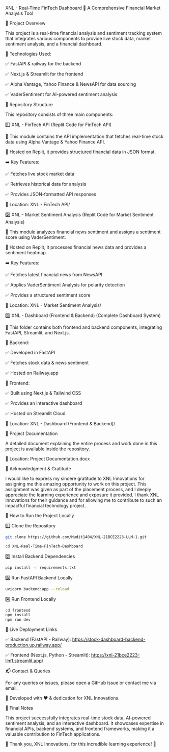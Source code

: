 XNL - Real-Time FinTech Dashboard
🚀 A Comprehensive Financial Market Analysis Tool

📌 Project Overview

This project is a real-time financial analysis and sentiment tracking system that integrates various components to provide live stock data, market sentiment analysis, and a financial dashboard.

🔹 Technologies Used:

✅ FastAPI & railway for the backend

✅ Next.js & Streamlit for the frontend

✅ Alpha Vantage, Yahoo Finance & NewsAPI for data sourcing

✅ VaderSentiment for AI-powered sentiment analysis

📂 Repository Structure

This repository consists of three main components:

1️⃣ XNL - FinTech API (Replit Code for FinTech API)

📍 This module contains the API implementation that fetches real-time stock data using Alpha Vantage & Yahoo Finance API.

📍 Hosted on Replit, it provides structured financial data in JSON format.

➡️ Key Features:

✅ Fetches live stock market data

✅ Retrieves historical data for analysis

✅ Provides JSON-formatted API responses

📌 Location: XNL - FinTech API/

2️⃣ XNL - Market Sentiment Analysis (Replit Code for Market Sentiment Analysis)

📍 This module analyzes financial news sentiment and assigns a sentiment score using VaderSentiment.

📍 Hosted on Replit, it processes financial news data and provides a sentiment heatmap.

➡️ Key Features:

✅ Fetches latest financial news from NewsAPI

✅ Applies VaderSentiment Analysis for polarity detection

✅ Provides a structured sentiment score

📌 Location: XNL - Market Sentiment Analysis/

3️⃣ XNL - Dashboard (Frontend & Backend) (Complete Dashboard System)

📍 This folder contains both frontend and backend components, integrating FastAPI, Streamlit, and Next.js.

📌 Backend:

✅ Developed in FastAPI

✅ Fetches stock data & news sentiment

✅ Hosted on Railway.app

📌 Frontend:

✅ Built using Next.js & Tailwind CSS

✅ Provides an interactive dashboard

✅ Hosted on Streamlit Cloud

📌 Location: XNL - Dashboard (Frontend & Backend)/

📜 Project Documentation

A detailed document explaining the entire process and work done in this project is available inside the repository.

📌 Location: Project Documentation.docx

🎉 Acknowledgment & Gratitude

I would like to express my sincere gratitude to XNL Innovations for assigning me this amazing opportunity to work on this project. This assignment was given as part of the placement process, and I deeply appreciate the learning experience and exposure it provided.
I thank XNL Innovations for their guidance and for allowing me to contribute to such an impactful financial technology project.

🚀 How to Run the Project Locally

1️⃣ Clone the Repository
```bash
git clone https://github.com/Mudit1404/XNL-21BCE2223-LLM-1.git
```

```bash
cd XNL-Real-Time-FinTech-Dashboard
```

2️⃣ Install Backend Dependencies

```bash
pip install -r requirements.txt
```

3️⃣ Run FastAPI Backend Locally

```bash
uvicorn backend:app --reload
```

4️⃣ Run Frontend Locally

```bash
cd frontend
npm install
npm run dev
```

📌 Live Deployment Links

✅ Backend (FastAPI - Railway): https://stock-dashboard-backend-production.up.railway.app/

✅ Frontend (Next.js, Python - Streamlit): https://xnl-21bce2223-llm1.streamlit.app/

📬 Contact & Queries

For any queries or issues, please open a GitHub issue or contact me via email.

🔹 Developed with ❤️ & dedication for XNL Innovations.

📌 Final Notes

This project successfully integrates real-time stock data, AI-powered sentiment analysis, and an interactive dashboard. It showcases expertise in financial APIs, backend systems, and frontend frameworks, making it a valuable contribution to FinTech applications.

🚀 Thank you, XNL Innovations, for this incredible learning experience! 🎉
